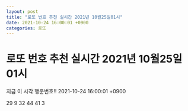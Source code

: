 ```yaml
---
layout: post
title: "로또 번호 추천 실시간 2021년 10월25일01시"
date: 2021-10-24 16:00:01 +0900
categories: 로또
---
```


# 로또 번호 추천 실시간 2021년 10월25일01시

지금 이 시각 행운번호!! 2021-10-24 16:00:01 +0900

 29  9  32  44  41  3 

